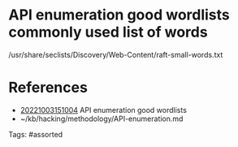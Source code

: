 # API enumeration good wordlists commonly used list of words
/usr/share/seclists/Discovery/Web-Content/raft-small-words.txt

# References
- [20221003151004](/zet/20221003151004/) API enumeration good wordlists
- ~/kb/hacking/methodology/API-enumeration.md

Tags:
    #assorted

